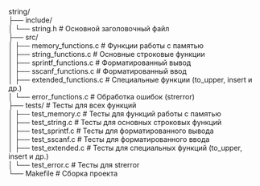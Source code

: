 string/     
├── include/        
│   └── string.h        # Основной заголовочный файл        
├── src/        
│   ├── memory_functions.c        # Функции работы с памятью        
│   ├── string_functions.c        # Основные строковые функции      
│   ├── sprintf_functions.c       # Форматированный вывод       
│   ├── sscanf_functions.c        # Форматированный ввод        
│   ├── extended_functions.c      # Специальные функции (to_upper, insert и др.)    
│   └── error_functions.c         # Обработка ошибок (strerror)     
├── tests/              # Тесты для всех функций        
│   ├── test_memory.c        # Тесты для функций работы с памятью     
│   ├── test_string.c        # Тесты для основных строковых функций          
│   ├── test_sprintf.c       # Тесты для форматированного вывода        
│   ├── test_sscanf.c        # Тесты для форматированного ввода     
│   ├── test_extended.c      # Тесты для специальных функций (to_upper, insert и др.)  
│   └── test_error.c         # Тесты для strerror     
└── Makefile            # Сборка проекта        


    